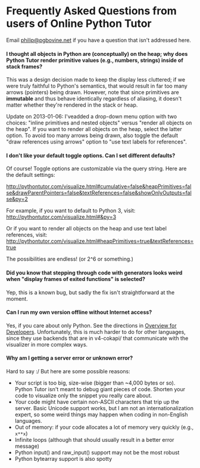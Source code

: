# Frequently Asked Questions from users of Online Python Tutor

Email philip@pgbovine.net if you have a question that isn't addressed here.


#### I thought all objects in Python are (conceptually) on the heap; why does Python Tutor render primitive values (e.g., numbers, strings) inside of stack frames?

This was a design decision made to keep the display less cluttered;
if we were truly faithful to Python's semantics, that would result in far too many arrows (pointers) being drawn.
However, note that since primitives are **immutable** and thus behave identically regardless of aliasing,
it doesn't matter whether they're rendered in the stack or heap.

Update on 2013-01-06: I'veadded a drop-down menu option with two choices:
"inline primitives and nested objects" versus "render all objects on the heap".
If you want to render all objects on the heap, select the latter option.
To avoid too many arrows being drawn, also toggle the default "draw references using arrows" option
to "use text labels for references".


#### I don't like your default toggle options. Can I set different defaults?

Of course! Toggle options are customizable via the query string. Here are the default settings:

http://pythontutor.com/visualize.html#cumulative=false&heapPrimitives=false&drawParentPointers=false&textReferences=false&showOnlyOutputs=false&py=2

For example, if you want to default to Python 3, visit:
http://pythontutor.com/visualize.html#&py=3

Or if you want to render all objects on the heap and use text label references, visit:
http://pythontutor.com/visualize.html#heapPrimitives=true&textReferences=true

The possibilities are endless! (or 2^6 or something.)


#### Did you know that stepping through code with generators looks weird when "display frames of exited functions" is selected?

Yep, this is a known bug, but sadly the fix isn't straightforward at the moment.


#### Can I run my own version offline without Internet access?

Yes, if you care about only Python. See the directions in [Overview for Developers](developer-overview.md#getting-started-running-opt-locally-on-your-machine-using-bottle). Unfortunately, this is much harder to do for other languages, since they use backends that are in v4-cokapi/ that communicate with the visualizer in more complex ways.


#### Why am I getting a server error or unknown error?

Hard to say :/ But here are some possible reasons:

- Your script is too big, size-wise (bigger than ~4,000 bytes or so). Python Tutor isn't meant to debug giant pieces of code. Shorten your code to visualize only the snippet you really care about.
- Your code might have certain non-ASCII characters that trip up the server. Basic Unicode support works, but I am not an internationalization expert, so some weird things may happen when coding in non-English languages.
- Out of memory: if your code allocates a lot of memory very quickly (e.g., `x**x`)
- Infinite loops (although that should usually result in a better error message)
- Python input() and raw_input() support may not be the most robust
- Python bytearray support is also spotty

